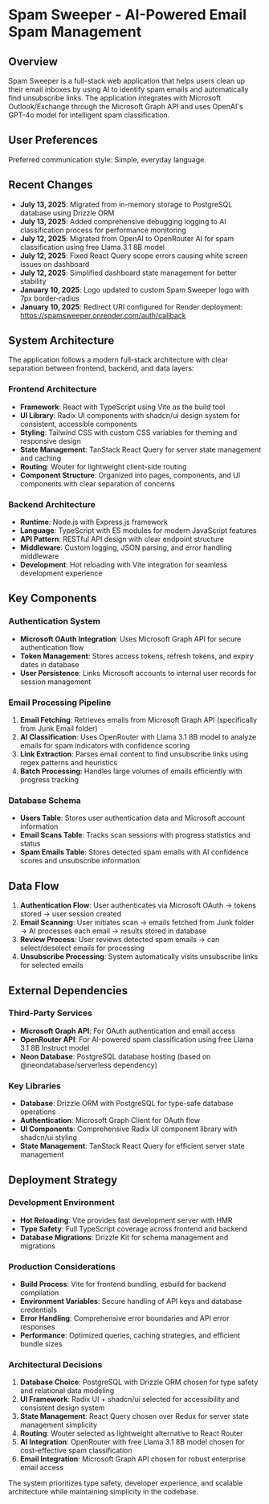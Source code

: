 # Spam Sweeper - AI-Powered Email Spam Management

## Overview

Spam Sweeper is a full-stack web application that helps users clean up their email inboxes by using AI to identify spam emails and automatically find unsubscribe links. The application integrates with Microsoft Outlook/Exchange through the Microsoft Graph API and uses OpenAI's GPT-4o model for intelligent spam classification.

## User Preferences

Preferred communication style: Simple, everyday language.

## Recent Changes

- **July 13, 2025**: Migrated from in-memory storage to PostgreSQL database using Drizzle ORM
- **July 13, 2025**: Added comprehensive debugging logging to AI classification process for performance monitoring
- **July 12, 2025**: Migrated from OpenAI to OpenRouter AI for spam classification using free Llama 3.1 8B model
- **July 12, 2025**: Fixed React Query scope errors causing white screen issues on dashboard
- **July 12, 2025**: Simplified dashboard state management for better stability
- **January 10, 2025**: Logo updated to custom Spam Sweeper logo with 7px border-radius
- **January 10, 2025**: Redirect URI configured for Render deployment: https://spamsweeper.onrender.com/auth/callback

## System Architecture

The application follows a modern full-stack architecture with clear separation between frontend, backend, and data layers:

### Frontend Architecture
- **Framework**: React with TypeScript using Vite as the build tool
- **UI Library**: Radix UI components with shadcn/ui design system for consistent, accessible components
- **Styling**: Tailwind CSS with custom CSS variables for theming and responsive design
- **State Management**: TanStack React Query for server state management and caching
- **Routing**: Wouter for lightweight client-side routing
- **Component Structure**: Organized into pages, components, and UI components with clear separation of concerns

### Backend Architecture
- **Runtime**: Node.js with Express.js framework
- **Language**: TypeScript with ES modules for modern JavaScript features
- **API Pattern**: RESTful API design with clear endpoint structure
- **Middleware**: Custom logging, JSON parsing, and error handling middleware
- **Development**: Hot reloading with Vite integration for seamless development experience

## Key Components

### Authentication System
- **Microsoft OAuth Integration**: Uses Microsoft Graph API for secure authentication flow
- **Token Management**: Stores access tokens, refresh tokens, and expiry dates in database
- **User Persistence**: Links Microsoft accounts to internal user records for session management

### Email Processing Pipeline
1. **Email Fetching**: Retrieves emails from Microsoft Graph API (specifically from Junk Email folder)
2. **AI Classification**: Uses OpenRouter with Llama 3.1 8B model to analyze emails for spam indicators with confidence scoring
3. **Link Extraction**: Parses email content to find unsubscribe links using regex patterns and heuristics
4. **Batch Processing**: Handles large volumes of emails efficiently with progress tracking

### Database Schema
- **Users Table**: Stores user authentication data and Microsoft account information
- **Email Scans Table**: Tracks scan sessions with progress statistics and status
- **Spam Emails Table**: Stores detected spam emails with AI confidence scores and unsubscribe information

## Data Flow

1. **Authentication Flow**: User authenticates via Microsoft OAuth → tokens stored → user session created
2. **Email Scanning**: User initiates scan → emails fetched from Junk folder → AI processes each email → results stored in database
3. **Review Process**: User reviews detected spam emails → can select/deselect emails for processing
4. **Unsubscribe Processing**: System automatically visits unsubscribe links for selected emails

## External Dependencies

### Third-Party Services
- **Microsoft Graph API**: For OAuth authentication and email access
- **OpenRouter API**: For AI-powered spam classification using free Llama 3.1 8B Instruct model
- **Neon Database**: PostgreSQL database hosting (based on @neondatabase/serverless dependency)

### Key Libraries
- **Database**: Drizzle ORM with PostgreSQL for type-safe database operations
- **Authentication**: Microsoft Graph Client for OAuth flow
- **UI Components**: Comprehensive Radix UI component library with shadcn/ui styling
- **State Management**: TanStack React Query for efficient server state management

## Deployment Strategy

### Development Environment
- **Hot Reloading**: Vite provides fast development server with HMR
- **Type Safety**: Full TypeScript coverage across frontend and backend
- **Database Migrations**: Drizzle Kit for schema management and migrations

### Production Considerations
- **Build Process**: Vite for frontend bundling, esbuild for backend compilation
- **Environment Variables**: Secure handling of API keys and database credentials
- **Error Handling**: Comprehensive error boundaries and API error responses
- **Performance**: Optimized queries, caching strategies, and efficient bundle sizes

### Architectural Decisions

1. **Database Choice**: PostgreSQL with Drizzle ORM chosen for type safety and relational data modeling
2. **UI Framework**: Radix UI + shadcn/ui selected for accessibility and consistent design system
3. **State Management**: React Query chosen over Redux for server state management simplicity
4. **Routing**: Wouter selected as lightweight alternative to React Router
5. **AI Integration**: OpenRouter with free Llama 3.1 8B model chosen for cost-effective spam classification
6. **Email Integration**: Microsoft Graph API chosen for robust enterprise email access

The system prioritizes type safety, developer experience, and scalable architecture while maintaining simplicity in the codebase.